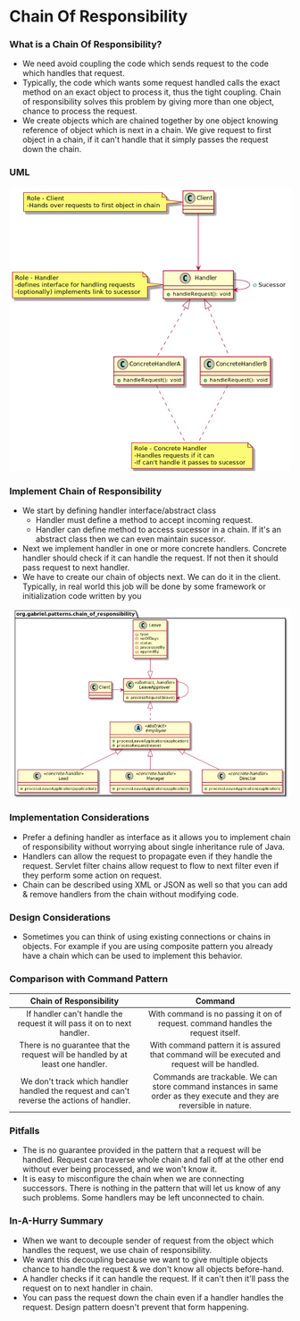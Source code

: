 # Chain Of Responsibility

### What is a Chain Of Responsibility?

* We need avoid coupling the code which sends request to the code which handles that request.
* Typically, the code which wants some request handled calls the exact method on an exact object to process it, thus the
  tight coupling. Chain of responsibility solves this problem by giving more than one object, chance to process the
  request.
* We create objects which are chained together by one object knowing reference of object which is next in a chain. We
  give request to first object in a chain, if it can't handle that it simply passes the request down the chain.

### UML

![ChainOfResponsibilityUML.png](../../../../../resources/chain_of_responsibility/ChainOfResponsibilityUML.png)

### Implement Chain of Responsibility

* We start by defining handler interface/abstract class
    * Handler must define a method to accept incoming request.
    * Handler can define method to access sucessor in a chain. If it's an abstract class then we can even maintain
      sucessor.
* Next we implement handler in one or more concrete handlers. Concrete handler should check if it can handle the
  request. If not then it should pass request to next handler.
* We have to create our chain of objects next. We can do it in the client. Typically, in real world this job will be
  done by some framework or initialization code written by you

![img.png](../../../../../resources/chain_of_responsibility/ChainOfResponsibility.png)

### Implementation Considerations

* Prefer a defining handler as interface as it allows you to implement chain of responsibility without worrying about
  single inheritance rule of Java.
* Handlers can allow the request to propagate even if they handle the request. Servlet filter chains allow request to
  flow to next filter even if they perform some action on request.
* Chain can be described using XML or JSON as well so that you can add & remove handlers from the chain without
  modifying code.

### Design Considerations

* Sometimes you can think of using existing connections or chains in objects. For example if you are using composite
  pattern you already have a chain which can be used to implement this behavior.

### Comparison with Command Pattern

|Chain of Responsibility                                                                   |Command                                                                                                                |
|:----------------------------------------------------------------------------------------:|:---------------------------------------------------------------------------------------------------------------------:|
|If handler can't handle the request it will pass it on to next handler.                   |With command is no passing it on of request. command handles the request itself.                                       |
|There is no guarantee that the request will be handled by at least one handler.           |With command pattern it is assured that command will be executed and request will be handled.                          |
|We don't track which handler handled the request and can't reverse the actions of handler.|Commands are trackable. We can store command instances in same order as they execute and they are reversible in nature.|

### Pitfalls

* The is no guarantee provided in the pattern that a request will be handled. Request can traverse whole chain and fall
  off at the other end without ever being processed, and we won't know it.
* It is easy to misconfigure the chain when we are connecting successors. There is nothing in the pattern that will let
  us know of any such problems. Some handlers may be left unconnected to chain.

### In-A-Hurry Summary

* When we want to decouple sender of request from the object which handles the request, we use chain of responsibility.
* We want this decoupling because we want to give multiple objects chance to handle the request & we don't know all 
  objects before-hand.
* A handler checks if it can handle the request. If it can't then it'll pass the request on to next handler in chain.
* You can pass the request down the chain even if a handler handles the request. Design pattern doesn't prevent that 
  form happening.

